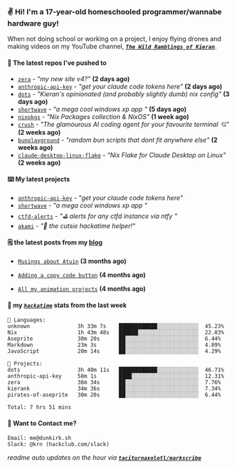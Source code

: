 ### ✌️ Hi! I'm a 17-year-old homeschooled programmer/wannabe hardware guy!

When not doing school or working on a project, I enjoy flying drones and making videos on my YouTube channel, [**_`The Wild Ramblings of Kieran`_**](https://youtube.com/@kieran.rambles).

#### 👷 The latest repos I've pushed to

- [`zera`](https://github.com/taciturnaxolotl/zera) - _"my new site v4?"_ **(2 days ago)**
- [`anthropic-api-key`](https://github.com/taciturnaxolotl/anthropic-api-key) - _"get your claude code tokens here"_ **(2 days ago)**
- [`dots`](https://github.com/taciturnaxolotl/dots) - _"Kieran's opinionated (and probably slightly dumb) nix config"_ **(3 days ago)**
- [`shortwave`](https://github.com/taciturnaxolotl/shortwave) - _"a mega cool windows xp app "_ **(5 days ago)**
- [`nixpkgs`](https://github.com/NixOS/nixpkgs) - _"Nix Packages collection & NixOS"_ **(1 week ago)**
- [`crush`](https://github.com/charmbracelet/crush) - _"The glamourous AI coding agent for your favourite terminal 💘"_ **(2 weeks ago)**
- [`bunplayground`](https://github.com/taciturnaxolotl/bunplayground) - _"random bun scripts that dont fit anywhere else"_ **(2 weeks ago)**
- [`claude-desktop-linux-flake`](https://github.com/k3d3/claude-desktop-linux-flake) - _"Nix Flake for Claude Desktop on Linux"_ **(2 weeks ago)**

#### ⌨️ My latest projects

- [`anthropic-api-key`](https://github.com/taciturnaxolotl/anthropic-api-key) - _"get your claude code tokens here"_
- [`shortwave`](https://github.com/taciturnaxolotl/shortwave) - _"a mega cool windows xp app "_
- [`ctfd-alerts`](https://github.com/taciturnaxolotl/ctfd-alerts) - _"⛳ alerts for any ctfd instance via ntfy "_
- [`akami`](https://github.com/taciturnaxolotl/akami) - _"🌷 the cutsie hackatime helper!"_

#### 🗒️ the latest posts from my [blog](https://dunkirk.sh)

- [`Musings about Atuin`](https://dunkirk.sh/blog/atuin/) **(3 months ago)**

- [`Adding a copy code button`](https://dunkirk.sh/blog/adding-a-copy-button/) **(4 months ago)**

- [`All my animation projects`](https://dunkirk.sh/blog/my-animations/) **(4 months ago)**



#### 📡 my [_`hackatime`_](https://waka.hackclub.com) stats from the last week

```text
💾 Languages:
unknown               3h 33m 7s    ████████████░░░░░░░░░░░░░  45.23%
Nix                   1h 43m 48s   ██████░░░░░░░░░░░░░░░░░░░  22.03%
Aseprite              30m 20s      ██░░░░░░░░░░░░░░░░░░░░░░░  6.44%
Markdown              23m 3s       ██░░░░░░░░░░░░░░░░░░░░░░░  4.89%
JavaScript            20m 14s      ██░░░░░░░░░░░░░░░░░░░░░░░  4.29%

💼 Projects:
dots                  3h 40m 11s   ████████████░░░░░░░░░░░░░  46.71%
anthropic-api-key     58m 1s       ████░░░░░░░░░░░░░░░░░░░░░  12.31%
zera                  36m 34s      ██░░░░░░░░░░░░░░░░░░░░░░░  7.76%
kierank               34m 36s      ██░░░░░░░░░░░░░░░░░░░░░░░  7.34%
pirates-of-aseprite   30m 20s      ██░░░░░░░░░░░░░░░░░░░░░░░  6.44%

Total: 7 hrs 51 mins
```

#### 📮 Want to Contact me?

```text
Email: me@dunkirk.sh
Slack: @krn (hackclub.com/slack)
```

_readme auto updates on the hour via [**`taciturnaxolotl/markscribe`**](https://github.com/taciturnaxolotl/markscribe)_
